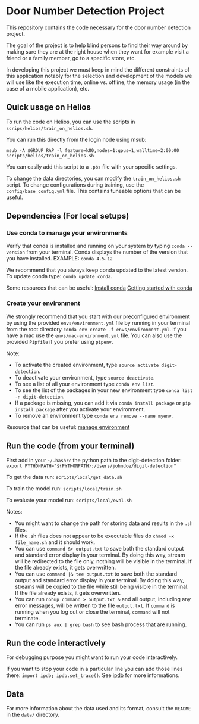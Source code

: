 # Door Number Detection Project

This repository contains the code necessary for the door number detection
project.

The goal of the project is to help blind persons to find their way around by
making sure they are at the right house when they want for example visit a
friend or a family member, go to a specific store, etc.

In developing this project we must keep in mind the different constraints of
this application notably for the selection and development of the models we
will use like the execution time, online vs. offline, the memory usage (in the
case of a mobile application), etc.

## Quick usage on Helios

To run the code on Helios, you can use the scripts in `scrips/helios/train_on_helios.sh`. 

You can run this directly from the login node using msub: 

`msub -A $GROUP_RAP -l feature=k80,nodes=1:gpus=1,walltime=2:00:00 scripts/helios/train_on_helios.sh`

You can easily add this script to a `.pbs` file with your specific settings.

To change the data directories, you can modify the `train_on_helios.sh` script. To change configurations during training, use the `config/base_config.yml` file. This contains tuneable options that can be useful.

## Dependencies (For local setups)

### Use conda to manage your environments

Verify that conda is installed and running on your system by typing
`conda --version` from your terminal. Conda displays the number of the
version that you have installed. EXAMPLE: `conda 4.5.12`

We recommend that you always keep conda updated to the latest version.
To update conda type: `conda update conda`.

Some resources that can be useful:
[Install conda](https://conda.io/projects/conda/en/latest/user-guide/install/index.html)
[Getting started with conda](https://conda.io/projects/conda/en/latest/user-guide/getting-started.html)

### Create your environment

We strongly recommend that you start with our preconfigured
environment by using the provided `envs/environment.yml` file by running in your
terminal from the root directory `conda env create -f envs/environment.yml`.
If you have a mac use the `envs/mac-environment.yml` file. You can also use the provided `Pipfile` if you prefer using `pipenv`.

Note:
- To activate the created environment, type
`source activate digit-detection`.
- To deactivate your environment, type `source deactivate`.
- To see a list of all your environment type `conda env list`.
- To see the list of the packages in your new environment type
`conda list -n digit-detection`.
- If a package is missing, you can add it via `conda install package`
or `pip install package` after you activate your environment.
- To remove an environment type `conda env remove --name myenv`.

Resource that can be useful:
[manage environment](https://conda.io/projects/conda/en/latest/user-guide/tasks/manage-environments.html)

## Run the code (from your terminal)
First add in your `~/.bashrc` the python path to the digit-detection folder:
`export PYTHONPATH="${PYTHONPATH}:/Users/johndoe/digit-detection"`

To get the data run: `scripts/local/get_data.sh`

To train the model run: `scripts/local/train.sh`

To evaluate your model run: `scripts/local/eval.sh`

Notes:
- You might want to change the path for storing data and results in
the `.sh` files.
- If the .sh files does not appear to be executable files do
`chmod +x file_name.sh` and it should work.
- You can use `command &> output.txt` to save both the standard output
and standard error display in your terminal. By doing this way,
stream will be redirected to the file only, nothing will be visible in
the terminal. If the file already exists, it gets overwritten.
- You can use `command |& tee output.txt` to save both the standard output
and standard error display in your terminal. By doing this way,
streams will be copied to the file while still being visible in the
terminal. If the file already exists, it gets overwritten.
- You can run `nohup command > output.txt &` and all output, including
any error messages, will be written to the file `output.txt`. If
`command` is running when you log out or close the terminal,
`command` will not terminate.
- You can run `ps aux | grep bash` to see bash process that are running.

## Run the code interactively
For debugging purpose you might want to run your code interactively.

If you want to stop your code in a particular line you can add those
lines there: `import ipdb; ipdb.set_trace()`.
See [ipdb](https://pypi.org/project/ipdb/) for more informations.

## Data
For more information about the data used and its format, consult the `README`
in the `data/` directory.

